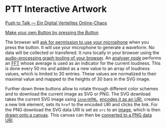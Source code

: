 # PTT Interactive Artwork

[Push to Talk — Ein Digital Verteiltes Online-Chaos](https://di.c3voc.de/ptt:start)

[Make your own Button by pressing the Button](https://malteschmitz.github.io/ptt/)

The browser will [ask for permission to use your microphone](https://developer.mozilla.org/en-US/docs/Web/API/MediaDevices/getUserMedia) when you press the button. It will use your microphone to generate a waveform. No data will be collected or transfered. It runs locally in your browser using the [audio-processing graph tooling of your browser](https://developer.mozilla.org/en-US/docs/Web/API/AudioContext). An [analyser node](https://developer.mozilla.org/en-US/docs/Web/API/AnalyserNode) performs an [FFT](https://en.wikipedia.org/wiki/Fast_Fourier_transform) whose average is used as an indicator for the current loudness. This is done every 50 ms and added as a new value to an array of loudness values, which is limited to 30 entries. These values are normalized to their maximal value and mapped to the heights of 30 bars in the SVG image.

Further down three buttons allow to rotate through different color schemes and to download the current image as SVG or PNG. The SVG download takes the current SVG image using [`innerHTML`](https://developer.mozilla.org/en-US/docs/Web/API/Element/innerHTML), [encodes it as an URI](https://developer.mozilla.org/en-US/docs/Web/JavaScript/Reference/Global_Objects/encodeURIComponent), creates a new link element, sets its `href` to the encoded URI and clicks the link. For the PNG download the SVG data URI is set as `src` to an [image](https://developer.mozilla.org/en-US/docs/Web/API/HTMLImageElement/Image), which is then [drawn onto a canvas](https://developer.mozilla.org/en-US/docs/Web/API/CanvasRenderingContext2D/drawImage). This canvas can then be [converted to a PNG data URI](https://developer.mozilla.org/en-US/docs/Web/API/HTMLCanvasElement/toDataURL).
